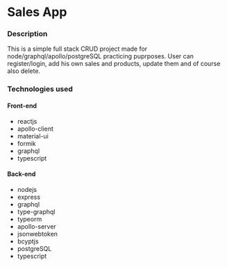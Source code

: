 # Sales App

### Description

This is a simple full stack CRUD project made for node/graphql/apollo/postgreSQL practicing puprposes. User can register/login, add his own sales and products, update them and of course also delete.

### Technologies used

#### Front-end

* reactjs
* apollo-client
* material-ui
* formik
* graphql
* typescript

#### Back-end

* nodejs
* express
* graphql
* type-graphql
* typeorm
* apollo-server
* jsonwebtoken
* bcyptjs
* postgreSQL
* typescript
